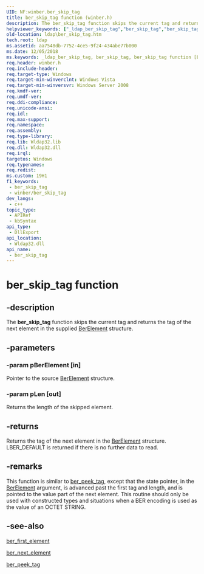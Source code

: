 ```yaml
---
UID: NF:winber.ber_skip_tag
title: ber_skip_tag function (winber.h)
description: The ber_skip_tag function skips the current tag and returns the tag of the next element in the supplied BerElement structure.
helpviewer_keywords: ["_ldap_ber_skip_tag","ber_skip_tag","ber_skip_tag function [LDAP]","ldap.ber__skip__tag","ldap.ber_skip_tag","winber/ber_skip_tag"]
old-location: ldap\ber_skip_tag.htm
tech.root: ldap
ms.assetid: aa7548db-7752-4ce5-9f24-434abe77b000
ms.date: 12/05/2018
ms.keywords: _ldap_ber_skip_tag, ber_skip_tag, ber_skip_tag function [LDAP], ldap.ber__skip__tag, ldap.ber_skip_tag, winber/ber_skip_tag
req.header: winber.h
req.include-header: 
req.target-type: Windows
req.target-min-winverclnt: Windows Vista
req.target-min-winversvr: Windows Server 2008
req.kmdf-ver: 
req.umdf-ver: 
req.ddi-compliance: 
req.unicode-ansi: 
req.idl: 
req.max-support: 
req.namespace: 
req.assembly: 
req.type-library: 
req.lib: Wldap32.lib
req.dll: Wldap32.dll
req.irql: 
targetos: Windows
req.typenames: 
req.redist: 
ms.custom: 19H1
f1_keywords:
 - ber_skip_tag
 - winber/ber_skip_tag
dev_langs:
 - c++
topic_type:
 - APIRef
 - kbSyntax
api_type:
 - DllExport
api_location:
 - Wldap32.dll
api_name:
 - ber_skip_tag
---
```


# ber_skip_tag function


## -description

The <b>ber_skip_tag</b> function skips  the current tag and returns the tag of the next element in the supplied <a href="https://docs.microsoft.com/previous-versions/windows/desktop/api/winldap/ns-winldap-berelement">BerElement</a> structure.

## -parameters

### -param pBerElement [in]

Pointer to the source <a href="https://docs.microsoft.com/previous-versions/windows/desktop/api/winldap/ns-winldap-berelement">BerElement</a> structure.

### -param pLen [out]

Returns the length of the skipped element.

## -returns

Returns the tag of the next element in the <a href="https://docs.microsoft.com/previous-versions/windows/desktop/api/winldap/ns-winldap-berelement">BerElement</a> structure. LBER_DEFAULT is returned if there is no further data to read.

## -remarks

This function is similar to 
<a href="https://docs.microsoft.com/previous-versions/windows/desktop/api/winber/nf-winber-ber_peek_tag">ber_peek_tag</a>, except that the state pointer, in the 
<a href="https://docs.microsoft.com/previous-versions/windows/desktop/api/winldap/ns-winldap-berelement">BerElement</a> argument, is advanced past the first tag and length, and is pointed to the value part of the next element. This routine should only be used with constructed types and situations when a BER encoding is used as the value of an OCTET STRING.

## -see-also

<a href="https://docs.microsoft.com/previous-versions/windows/desktop/api/winber/nf-winber-ber_first_element">ber_first_element</a>



<a href="https://docs.microsoft.com/previous-versions/windows/desktop/api/winber/nf-winber-ber_next_element">ber_next_element</a>



<a href="https://docs.microsoft.com/previous-versions/windows/desktop/api/winber/nf-winber-ber_peek_tag">ber_peek_tag</a>

